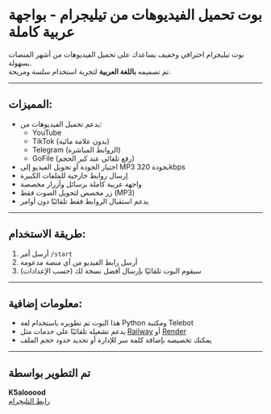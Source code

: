 # بوت تحميل الفيديوهات من تيليجرام - بواجهة عربية كاملة

بوت تيليجرام احترافي وخفيف يساعدك على تحميل الفيديوهات من أشهر المنصات بسهولة.  
تم تصميمه **باللغة العربية** لتجربة استخدام سلسة ومريحة.

---

## المميزات:

- يدعم تحميل الفيديوهات من:
  - YouTube
  - TikTok (بدون علامة مائية)
  - Telegram (الروابط المباشرة)
  - GoFile (رفع تلقائي عند كبر الحجم)
- اختيار الجودة أو تحويل الفيديو إلى MP3 بجودة 320kbps
- إرسال روابط خارجية للملفات الكبيرة
- واجهة عربية كاملة برسائل وأزرار مخصصة
- زر مخصص لتحويل الصوت فقط (MP3)
- يدعم استقبال الروابط فقط تلقائيًا دون أوامر

---

## طريقة الاستخدام:

1. أرسل أمر `/start`
2. أرسل رابط الفيديو من أي منصة مدعومة
3. سيقوم البوت تلقائيًا بإرسال أفضل نسخة لك (حسب الإعدادات)

---

## معلومات إضافية:

- هذا البوت تم تطويره باستخدام لغة Python ومكتبة Telebot
- يدعم تشغيله تلقائيًا على خدمات مثل [Railway](https://railway.app) أو [Render](https://render.com)
- يمكنك تخصيصه بإضافة كلمة سر للإدارة أو تحديد حدود حجم الملف

---

## تم التطوير بواسطة

**K5alooood**  
[رابط التليجرام](https://t.me/k5alooood)
